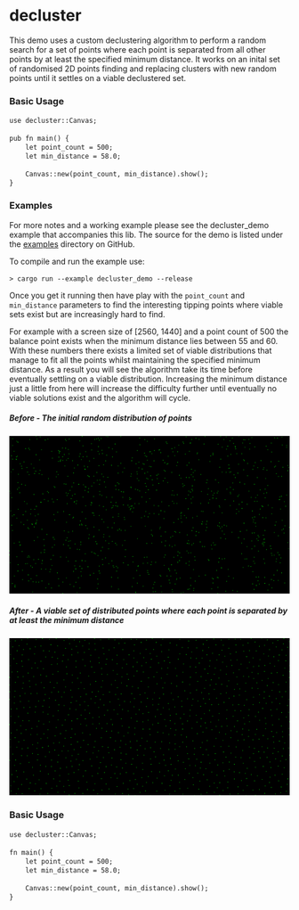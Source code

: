 # decluster

This demo uses a custom declustering algorithm to perform a random search for a set of points where each point is separated from all other points by at least the specified minimum distance. It  works on an inital set of randomised 2D points finding and replacing clusters with new random points until it settles on a viable declustered set.

### Basic Usage
```
use decluster::Canvas;

pub fn main() {
    let point_count = 500;
    let min_distance = 58.0;

    Canvas::new(point_count, min_distance).show();
}

```

### Examples
For more notes and a working example please see the decluster_demo example that accompanies this lib. The source for the demo is listed
under the [examples](https://github.com/anderson-international/decluster/tree/master/examples) directory on GitHub.

To compile and run the example use:

```
> cargo run --example decluster_demo --release
```

Once you get it running then have play with the `point_count` and `min_distance` parameters to find the interesting tipping points where viable sets exist but
are increasingly hard to find.

For example with a screen size of [2560, 1440] and a point count of 500 the balance point exists when the minimum distance lies between 55 and 60.
With these numbers there exists a limited set of viable distributions that manage to fit all the points whilst maintaining the specified minimum distance.
As a result you will see the algorithm take its time before eventually settling on a viable distribution. Increasing the minimum distance just a little from here
will increase the difficulty further until eventually no viable solutions exist and the algorithm will cycle.

##### Before - The initial random distribution of points
![Before](decluster_before.png)
##### After - A viable set of distributed points where each point is separated by at least the minimum distance
![After](decluster_after.png)

### Basic Usage

```
use decluster::Canvas;

fn main() {
    let point_count = 500;
    let min_distance = 58.0;

    Canvas::new(point_count, min_distance).show();
}

```
